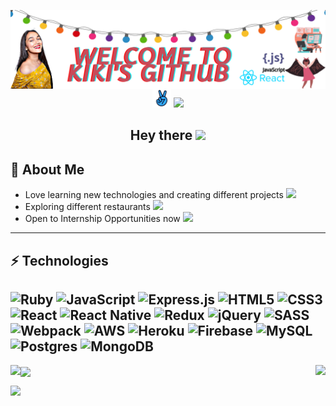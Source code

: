 <p>
  <a href="https://prabhkirank12.github.io" target="_blank" ><img width="1150" align='right' src="img/banner-img.png"></a>
</p>


<p align='center' margin-top="5">
  <a href="https://angel.co/u/prabhkiran-kaur" target="_blank"><img height="30" src="img/angel-icon.png"></a>
  <a href="https://www.linkedin.com/in/prabhkiran-kaur-a4754161/" target="_blank"><img height="30"        src="https://github.com/WaylonWalker/WaylonWalker/blob/main/icon/linkedin.png?raw=true"></a>
</p>


<h2 align="center">Hey there <img src="https://media.giphy.com/media/hvRJCLFzcasrR4ia7z/giphy.gif" width="25px"> <h2>

  ## 👩 About Me 

- Love learning new technologies and creating different projects <img src="https://media.giphy.com/media/pALw8LdftuqAw/giphy.gif" width="25px">
- Exploring different restaurants <img src="https://media.giphy.com/media/dzTov7mv8kUAhX5m1L/giphy.gif" width="25px">
- Open to Internship Opportunities now <img src="https://media.giphy.com/media/H6Yo6gSSEQ7bwbh9VN/giphy.gif" width="25px">

---
  ## ⚡ Technologies
  
**<img alt="Ruby" src="https://img.shields.io/badge/ruby-%23CC342D.svg?&style=for-the-badge&logo=ruby&logoColor=white"/>
<img alt="JavaScript" src="https://img.shields.io/badge/javascript%20-%23323330.svg?&style=for-the-badge&logo=javascript&logoColor=%23F7DF1E"/>
<img alt="Express.js" src="https://img.shields.io/badge/express.js%20-%23404d59.svg?&style=for-the-badge"/>
<img alt="HTML5" src="https://img.shields.io/badge/html5%20-%23E34F26.svg?&style=for-the-badge&logo=html5&logoColor=white"/>
<img alt="CSS3" src="https://img.shields.io/badge/css3%20-%231572B6.svg?&style=for-the-badge&logo=css3&logoColor=white"/>
<img alt="React" src="https://img.shields.io/badge/react%20-%2320232a.svg?&style=for-the-badge&logo=react&logoColor=%2361DAFB"/>
<img alt="React Native" src="https://img.shields.io/badge/react_native%20-%2320232a.svg?&style=for-the-badge&logo=react&logoColor=%2361DAFB"/>
<img alt="Redux" src="https://img.shields.io/badge/redux%20-%23593d88.svg?&style=for-the-badge&logo=redux&logoColor=white"/>
<img alt="jQuery" src="https://img.shields.io/badge/jquery%20-%230769AD.svg?&style=for-the-badge&logo=jquery&logoColor=white"/>
<img alt="SASS" src="https://img.shields.io/badge/SASS%20-hotpink.svg?&style=for-the-badge&logo=SASS&logoColor=white"/>
<img alt="Webpack" src="https://img.shields.io/badge/webpack%20-%238DD6F9.svg?&style=for-the-badge&logo=webpack&logoColor=black" />
<img alt="AWS" src="https://img.shields.io/badge/AWS%20-%23FF9900.svg?&style=for-the-badge&logo=amazon-aws&logoColor=white"/>
<img alt="Heroku" src="https://img.shields.io/badge/heroku%20-%23430098.svg?&style=for-the-badge&logo=heroku&logoColor=white"/>
<img alt="Firebase" src="https://img.shields.io/badge/firebase%20-%23039BE5.svg?&style=for-the-badge&logo=firebase"/>
<img alt="MySQL" src="https://img.shields.io/badge/mysql-%2300f.svg?&style=for-the-badge&logo=mysql&logoColor=white"/>
<img alt="Postgres" src ="https://img.shields.io/badge/postgres-%23316192.svg?&style=for-the-badge&logo=postgresql&logoColor=white"/> <img alt="MongoDB" src ="https://img.shields.io/badge/MongoDB-%234ea94b.svg?&style=for-the-badge&logo=mongodb&logoColor=white"/>**
---

<a href="https://github.com/prabhkirank12">
  <img align="left" src = "https://github-readme-stats.vercel.app/api?username=prabhkirank12&show_icons=true&theme=bear&line_height=27">
  <img align="right" src = "https://github-readme-stats.vercel.app/api/top-langs/?username=prabhkirank12&hide=css,java,html&theme=bear">
</a>

<img align="center" height="180em" src="https://github-readme-streak-stats.herokuapp.com/?user=prabhkirank12" />

[![](https://komarev.com/ghpvc/?username=prabhkirank12)](https://github.com/prabhkirank12)
 
